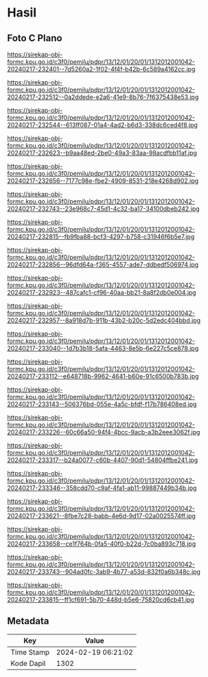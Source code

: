 # Hasil

## Foto C Plano

https://sirekap-obj-formc.kpu.go.id/c3f0/pemilu/pdpr/13/12/01/20/01/1312012001042-20240217-232401--7d5260a2-1f02-4f4f-b42b-6c589a4162cc.jpg

https://sirekap-obj-formc.kpu.go.id/c3f0/pemilu/pdpr/13/12/01/20/01/1312012001042-20240217-232512--0a2ddede-e2a6-41e9-8b76-7f6375438e53.jpg

https://sirekap-obj-formc.kpu.go.id/c3f0/pemilu/pdpr/13/12/01/20/01/1312012001042-20240217-232544--613ff087-01a4-4ad2-b6d3-338dc6ced4f8.jpg

https://sirekap-obj-formc.kpu.go.id/c3f0/pemilu/pdpr/13/12/01/20/01/1312012001042-20240217-232623--b9aa48ed-2be0-49a3-83aa-98acdfbb11af.jpg

https://sirekap-obj-formc.kpu.go.id/c3f0/pemilu/pdpr/13/12/01/20/01/1312012001042-20240217-232656--7177c98e-fbe2-4909-8531-218e4268d902.jpg

https://sirekap-obj-formc.kpu.go.id/c3f0/pemilu/pdpr/13/12/01/20/01/1312012001042-20240217-232743--23e968c7-45d1-4c32-ba17-34100dbeb242.jpg

https://sirekap-obj-formc.kpu.go.id/c3f0/pemilu/pdpr/13/12/01/20/01/1312012001042-20240217-232815--fb9fba88-bcf3-4297-b758-c31946f6b5e7.jpg

https://sirekap-obj-formc.kpu.go.id/c3f0/pemilu/pdpr/13/12/01/20/01/1312012001042-20240217-232856--96dfd64a-f365-4557-ade7-ddbedf506974.jpg

https://sirekap-obj-formc.kpu.go.id/c3f0/pemilu/pdpr/13/12/01/20/01/1312012001042-20240217-232923--487cafc1-cf96-40aa-bb21-8a8f2db0e004.jpg

https://sirekap-obj-formc.kpu.go.id/c3f0/pemilu/pdpr/13/12/01/20/01/1312012001042-20240217-232957--8a918d7b-911b-43b2-b20c-5d2edc404bbd.jpg

https://sirekap-obj-formc.kpu.go.id/c3f0/pemilu/pdpr/13/12/01/20/01/1312012001042-20240217-233040--1d7b3b18-5afa-4463-8e5b-6e227c5ce878.jpg

https://sirekap-obj-formc.kpu.go.id/c3f0/pemilu/pdpr/13/12/01/20/01/1312012001042-20240217-233112--e648718b-9962-4641-b60e-91c6500b783b.jpg

https://sirekap-obj-formc.kpu.go.id/c3f0/pemilu/pdpr/13/12/01/20/01/1312012001042-20240217-233143--506376bd-055e-4a5c-bfdf-f17b786408ed.jpg

https://sirekap-obj-formc.kpu.go.id/c3f0/pemilu/pdpr/13/12/01/20/01/1312012001042-20240217-233226--60c66a50-94f4-4bcc-9acb-a3b2eee3062f.jpg

https://sirekap-obj-formc.kpu.go.id/c3f0/pemilu/pdpr/13/12/01/20/01/1312012001042-20240217-233317--b24a0077-c60b-4407-90d1-54804ffbe241.jpg

https://sirekap-obj-formc.kpu.go.id/c3f0/pemilu/pdpr/13/12/01/20/01/1312012001042-20240217-233346--358cdd70-c9af-4fa1-ab11-99887449b34b.jpg

https://sirekap-obj-formc.kpu.go.id/c3f0/pemilu/pdpr/13/12/01/20/01/1312012001042-20240217-233621--8fbe7c28-babb-4e6d-9d17-02a0025574ff.jpg

https://sirekap-obj-formc.kpu.go.id/c3f0/pemilu/pdpr/13/12/01/20/01/1312012001042-20240217-233658--ce1f764b-0fa5-40f0-b22d-7c0ba893c718.jpg

https://sirekap-obj-formc.kpu.go.id/c3f0/pemilu/pdpr/13/12/01/20/01/1312012001042-20240217-233743--904ad0fc-3ab9-4b77-a53d-832f0a6b348c.jpg

https://sirekap-obj-formc.kpu.go.id/c3f0/pemilu/pdpr/13/12/01/20/01/1312012001042-20240217-233815--ff1cf691-5b70-448d-b5e6-75820cd6cb41.jpg


## Metadata

| Key        | Value               |
| ---------- | ------------------- |
| Time Stamp | 2024-02-19 06:21:02 |
| Kode Dapil | 1302                |



